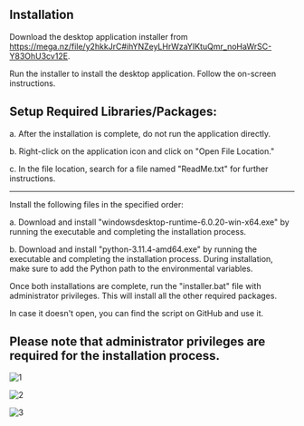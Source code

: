 Installation
----------------
Download the desktop application installer from https://mega.nz/file/y2hkkJrC#ihYNZeyLHrWzaYIKtuQmr_noHaWrSC-Y83OhU3cv12E.

Run the installer to install the desktop application. Follow the on-screen instructions.


Setup Required Libraries/Packages:
----------------------------------


a. After the installation is complete, do not run the application directly.


b. Right-click on the application icon and click on "Open File Location."


c. In the file location, search for a file named "ReadMe.txt" for further instructions.

-------------------------------------------------------------------------------------------------------------

Install the following files in the specified order:

a. Download and install "windowsdesktop-runtime-6.0.20-win-x64.exe" by running the executable and completing the installation process.

b. Download and install "python-3.11.4-amd64.exe" by running the executable and completing the installation process. During installation, make sure to add the Python path to the environmental variables.

Once both installations are complete, run the "installer.bat" file with administrator privileges. This will install all the other required packages.

In case it doesn't open, you can find the script on GitHub and use it.

Please note that administrator privileges are required for the installation process.
---------------------------------------------------------------------------------------------------------------------------

![1](https://github.com/KhalilFarhat/Duaa-Sound-Recorder/assets/100374222/78dc92ae-b217-4111-b3c6-06bc0deff67a)

![2](https://github.com/KhalilFarhat/Duaa-Sound-Recorder/assets/100374222/6ddef76c-9f4c-4d6c-9b9f-c57b48a534b5)

![3](https://github.com/KhalilFarhat/Duaa-Sound-Recorder/assets/100374222/415fdff4-edc2-4453-9548-05fac430ec41)








